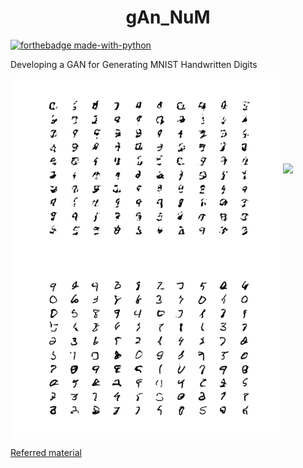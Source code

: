<h1 align="center">gAn_NuM</h1>

[![forthebadge made-with-python](http://ForTheBadge.com/images/badges/made-with-python.svg)](https://www.python.org/)

Developing a GAN for Generating MNIST Handwritten Digits


<img align="center" src="https://github.com/Manas1820/gAn_NuM/blob/master/Plots/generated_plot_e010.png?raw=true">

<img align="center" src="https://media.giphy.com/media/W3MyhCrgfBlXDV349M/giphy.gif">

<img align="center" src="https://github.com/Manas1820/gAn_NuM/blob/master/Plots/generated_plot_e100.png?raw=true">




[Referred material](https://machinelearningmastery.com/how-to-develop-a-generative-adversarial-network-for-an-mnist-handwritten-digits-from-scratch-in-keras/)
